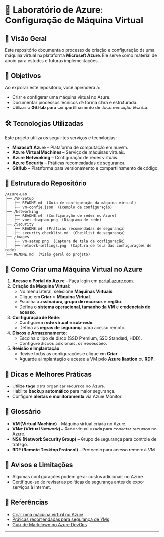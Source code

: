 # 🚀 Laboratório de Azure: Configuração de Máquina Virtual

## 📌 Visão Geral
Este repositório documenta o processo de criação e configuração de uma máquina virtual na plataforma **Microsoft Azure**. Ele serve como material de apoio para estudos e futuras implementações.

## 🎯 Objetivos
Ao explorar este repositório, você aprenderá a:
- Criar e configurar uma máquina virtual no Azure.
- Documentar processos técnicos de forma clara e estruturada.
- Utilizar o **GitHub** para compartilhamento de documentação técnica.

## 🛠️ Tecnologias Utilizadas
Este projeto utiliza os seguintes serviços e tecnologias:
- **Microsoft Azure** – Plataforma de computação em nuvem.
- **Azure Virtual Machines** – Serviço de máquinas virtuais.
- **Azure Networking** – Configuração de redes virtuais.
- **Azure Security** – Práticas recomendadas de segurança.
- **GitHub** – Plataforma para versionamento e compartilhamento de código.

## 📂 Estrutura do Repositório
````
/Azure-Lab
│── /VM-Setup
│   ├── README.md  (Guia de configuração da máquina virtual)
│   ├── vm-config.json  (Exemplo de configuração)
│── /Networking
│   ├── README.md  (Configuração de redes no Azure)
│   ├── vnet-diagram.png  (Diagrama de rede)
│── /Security
│   ├── README.md  (Práticas recomendadas de segurança)
│   ├── security-checklist.md  (Checklist de segurança)
│── /images
│   ├── vm-setup.png  (Captura de tela da configuração)
│   ├── network-settings.png  (Captura de tela das configurações de rede)
│── README.md  (Visão geral do projeto)
````

## 🚀 Como Criar uma Máquina Virtual no Azure
1. **Acesse o Portal do Azure** – Faça login em [portal.azure.com](https://portal.azure.com).
2. **Criação da Máquina Virtual**:
   - No menu lateral, selecione **Máquinas Virtuais**.
   - Clique em **Criar** > **Máquina Virtual**.
   - Escolha a **assinatura**, **grupo de recursos** e **região**.
   - Defina o **sistema operacional**, **tamanho da VM** e **credenciais de acesso**.
3. **Configuração de Rede**:
   - Configure a **rede virtual** e **sub-rede**.
   - Defina as **regras de segurança** para acesso remoto.
4. **Discos e Armazenamento**:
   - Escolha o tipo de disco (SSD Premium, SSD Standard, HDD).
   - Configure discos adicionais, se necessário.
5. **Revisão e Implantação**:
   - Revise todas as configurações e clique em **Criar**.
   - Aguarde a implantação e acesse a VM pelo **Azure Bastion** ou **RDP**.

## 🔹 Dicas e Melhores Práticas
- Utilize **tags** para organizar recursos no Azure.
- Habilite **backup automático** para maior segurança.
- Configure **alertas e monitoramento** via Azure Monitor.

## 📖 Glossário
- **VM (Virtual Machine)** – Máquina virtual criada no Azure.
- **VNet (Virtual Network)** – Rede virtual usada para conectar recursos no Azure.
- **NSG (Network Security Group)** – Grupo de segurança para controle de tráfego.
- **RDP (Remote Desktop Protocol)** – Protocolo para acesso remoto à VM.

## 📢 Avisos e Limitações
- Algumas configurações podem gerar custos adicionais no Azure.
- Certifique-se de revisar as políticas de segurança antes de expor serviços à internet.


## 🔗 Referências
- [Criar uma máquina virtual no Azure](https://learn.microsoft.com/en-us/azure/devops/repos/git/create-a-readme?view=azure-devops)
- [Práticas recomendadas para segurança de VMs](https://learn.microsoft.com/en-us/azure/devops/repos/git/create-a-readme?view=azure-devops)
- [Guia de Markdown no Azure DevOps](https://learn.microsoft.com/pt-br/azure/devops/project/wiki/markdown-guidance?view=azure-devops)

---
